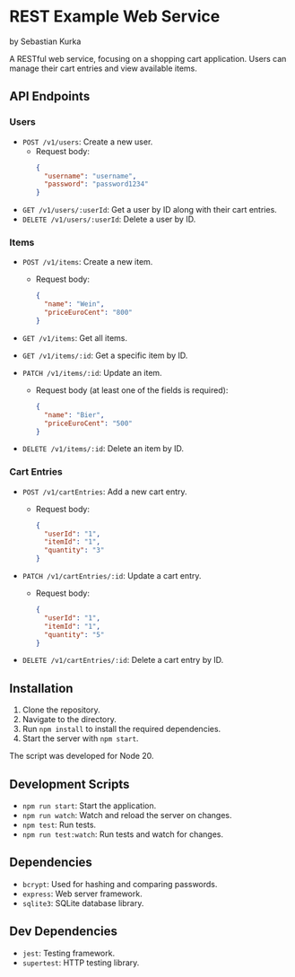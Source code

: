 # REST Example Web Service

by Sebastian Kurka

A RESTful web service, focusing on a shopping cart application. Users can manage their cart entries and view available items.

## API Endpoints

### Users

- `POST /v1/users`: Create a new user.
  - Request body:
    ```json
    {
      "username": "username",
      "password": "password1234"
    }
    ```
- `GET /v1/users/:userId`: Get a user by ID along with their cart entries.
- `DELETE /v1/users/:userId`: Delete a user by ID.

### Items

- `POST /v1/items`: Create a new item.

  - Request body:
    ```json
    {
      "name": "Wein",
      "priceEuroCent": "800"
    }
    ```

- `GET /v1/items`: Get all items.

- `GET /v1/items/:id`: Get a specific item by ID.

- `PATCH /v1/items/:id`: Update an item.

  - Request body (at least one of the fields is required):
    ```json
    {
      "name": "Bier",
      "priceEuroCent": "500"
    }
    ```

- `DELETE /v1/items/:id`: Delete an item by ID.

### Cart Entries

- `POST /v1/cartEntries`: Add a new cart entry.

  - Request body:
    ```json
    {
      "userId": "1",
      "itemId": "1",
      "quantity": "3"
    }
    ```

- `PATCH /v1/cartEntries/:id`: Update a cart entry.

  - Request body:
    ```json
    {
      "userId": "1",
      "itemId": "1",
      "quantity": "5"
    }
    ```

- `DELETE /v1/cartEntries/:id`: Delete a cart entry by ID.

## Installation

1. Clone the repository.
2. Navigate to the directory.
3. Run `npm install` to install the required dependencies.
4. Start the server with `npm start`.

The script was developed for Node 20.

## Development Scripts

- `npm run start`: Start the application.
- `npm run watch`: Watch and reload the server on changes.
- `npm test`: Run tests.
- `npm run test:watch`: Run tests and watch for changes.

## Dependencies

- `bcrypt`: Used for hashing and comparing passwords.
- `express`: Web server framework.
- `sqlite3`: SQLite database library.

## Dev Dependencies

- `jest`: Testing framework.
- `supertest`: HTTP testing library.
